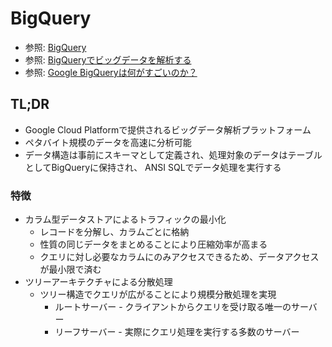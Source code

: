 # BigQuery
- 参照: [BigQuery](https://cloud.google.com/bigquery?hl=ja)
- 参照: [BigQueryでビッグデータを解析する](https://thinkit.co.jp/story/2015/08/27/6346)
- 参照: [Google BigQueryは何がすごいのか？](https://www.dsk-cloud.com/blog/what-is-google-bigquery)

## TL;DR
- Google Cloud Platformで提供されるビッグデータ解析プラットフォーム
- ペタバイト規模のデータを高速に分析可能
- データ構造は事前にスキーマとして定義され、処理対象のデータはテーブルとしてBigQueryに保持され、
  ANSI SQLでデータ処理を実行する

### 特徴
- カラム型データストアによるトラフィックの最小化
  - レコードを分解し、カラムごとに格納
  - 性質の同じデータをまとめることにより圧縮効率が高まる
  - クエリに対し必要なカラムにのみアクセスできるため、データアクセスが最小限で済む
- ツリーアーキテクチャによる分散処理
  - ツリー構造でクエリが広がることにより規模分散処理を実現
    - ルートサーバー - クライアントからクエリを受け取る唯一のサーバー
    - リーフサーバー - 実際にクエリ処理を実行する多数のサーバー
